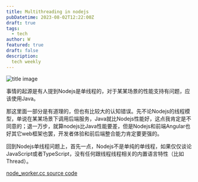 ```yaml
---
title: Multithreading in nodejs
pubDatetime: 2023-08-02T12:22:00Z
draft: true
tags:
  - tech
author: W
featured: true
draft: false
description:
  tech weekly
---
```


![title image](https://images.unsplash.com/photo-1690736159167-b00621eba9f6?ixlib=rb-4.0.3&ixid=M3wxMjA3fDB8MHxwaG90by1wYWdlfHx8fGVufDB8fHx8fA%3D%3D&auto=format&fit=crop&w=687&q=80)

事情的起源是有人提到Nodejs是单线程的，对于某某场景的性能支持有问题，应该使用Java。

那这里面一部分是有道理的，但也有比较大的认知错误。先不论Nodejs的线程模型，单说在某某场景下调用后端服务，Java就比Nodejs性能好，这点我肯定是不同意的；退一万步，就算nodejs比Java性能要差，但是Nodejs和前端Angular也好其它web框架也罢，开发者体验和前后端整合能力肯定要更强的。

回到Nodejs单线程问题上，首先一点，Nodejs不是单纯的单线程，如果仅仅谈论JavaScript或者TypeScript，没有任何跟线程线程相关的内置语言特性（比如Thread）。

[node_worker.cc source code](https://github.com/nodejs/node/blob/main/src/node_worker.cc)

[ ]()
